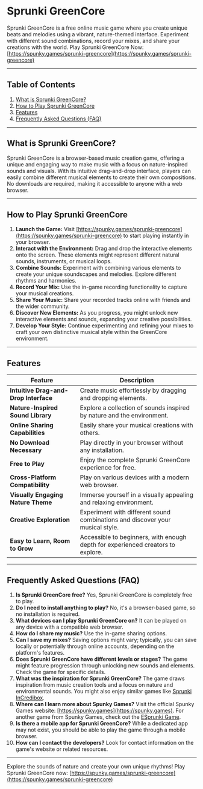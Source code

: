 # Sprunki GreenCore

Sprunki GreenCore is a free online music game where you create unique beats and melodies using a vibrant, nature-themed interface. Experiment with different sound combinations, record your mixes, and share your creations with the world. Play Sprunki GreenCore Now: [https://spunky.games/sprunki-greencore](https://spunky.games/sprunki-greencore)

---

## Table of Contents

1. [What is Sprunki GreenCore?](#what-is-sprunki-greencore)
2. [How to Play Sprunki GreenCore](#how-to-play-sprunki-greencore)
3. [Features](#features)
4. [Frequently Asked Questions (FAQ)](#faq)

---

## What is Sprunki GreenCore?

Sprunki GreenCore is a browser-based music creation game, offering a unique and engaging way to make music with a focus on nature-inspired sounds and visuals.  With its intuitive drag-and-drop interface, players can easily combine different musical elements to create their own compositions.  No downloads are required, making it accessible to anyone with a web browser.

---

## How to Play Sprunki GreenCore

1. **Launch the Game:** Visit [https://spunky.games/sprunki-greencore](https://spunky.games/sprunki-greencore) to start playing instantly in your browser.
2. **Interact with the Environment:** Drag and drop the interactive elements onto the screen. These elements might represent different natural sounds, instruments, or musical loops.
3. **Combine Sounds:** Experiment with combining various elements to create your unique soundscapes and melodies. Explore different rhythms and harmonies.
4. **Record Your Mix:** Use the in-game recording functionality to capture your musical creations.
5. **Share Your Music:**  Share your recorded tracks online with friends and the wider community.
6. **Discover New Elements:**  As you progress, you might unlock new interactive elements and sounds, expanding your creative possibilities.
7. **Develop Your Style:** Continue experimenting and refining your mixes to craft your own distinctive musical style within the GreenCore environment.

---

## Features

| Feature | Description |
|---|---|
| **Intuitive Drag-and-Drop Interface** |  Create music effortlessly by dragging and dropping elements. |
| **Nature-Inspired Sound Library** | Explore a collection of sounds inspired by nature and the environment. |
| **Online Sharing Capabilities** | Easily share your musical creations with others. |
| **No Download Necessary** | Play directly in your browser without any installation. |
| **Free to Play** |  Enjoy the complete Sprunki GreenCore experience for free.  |
| **Cross-Platform Compatibility** | Play on various devices with a modern web browser. |
| **Visually Engaging Nature Theme** | Immerse yourself in a visually appealing and relaxing environment. |
| **Creative Exploration** | Experiment with different sound combinations and discover your musical style.  |
| **Easy to Learn, Room to Grow** |  Accessible to beginners, with enough depth for experienced creators to explore. |


---

## Frequently Asked Questions (FAQ)

1. **Is Sprunki GreenCore free?**  Yes, Sprunki GreenCore is completely free to play.
2. **Do I need to install anything to play?** No, it's a browser-based game, so no installation is required.
3. **What devices can I play Sprunki GreenCore on?**  It can be played on any device with a compatible web browser.
4. **How do I share my music?**  Use the in-game sharing options.
5. **Can I save my mixes?**  Saving options might vary; typically, you can save locally or potentially through online accounts, depending on the platform's features.
6. **Does Sprunki GreenCore have different levels or stages?** The game might feature progression through unlocking new sounds and elements.  Check the game for specific details.
7. **What was the inspiration for Sprunki GreenCore?**  The game draws inspiration from music creation tools and a focus on nature and environmental sounds. You might also enjoy similar games like [Sprunki InCredibox](https://sprunki.es/).
8. **Where can I learn more about Spunky Games?** Visit the official Spunky Games website: [https://spunky.games](https://spunky.games).  For another game from Spunky Games, check out the [ESprunki Game](https://esprunki.com/).
9. **Is there a mobile app for Sprunki GreenCore?** While a dedicated app may not exist, you should be able to play the game through a mobile browser.
10. **How can I contact the developers?**  Look for contact information on the game's website or related resources.



---

Explore the sounds of nature and create your own unique rhythms! Play Sprunki GreenCore now: [https://spunky.games/sprunki-greencore](https://spunky.games/sprunki-greencore)
